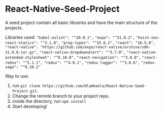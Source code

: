 # React-Native-Seed-Project

A seed project contain all basic libraries and have the main structure of the projects.

Libraries used:
`"babel-eslint": "^10.0.1",`
`"expo": "^31.0.2",`
`"hoist-non-react-statics": "^3.1.0",`
`"prop-types": "^15.6.2",`
`"react": "16.5.0",`
`"react-native": "https://github.com/expo/react-native/archive/sdk-31.0.0.tar.gz",`
`"react-native-dropdownalert": "^3.7.0",`
`"react-native-extended-stylesheet": "^0.10.0",`
`"react-navigation": "^3.0.0",`
`"react-redux": "^5.1.1",`
`"redux": "^4.0.1",`
`"redux-logger": "^3.0.6",`
`"redux-saga": "^0.16.2"`

Way to use:
1. run `git clone https://github.com/OlaAkeela/React-Native-Seed-Project.git`.
2. Change the remote branch to your project repo.
3. inside the directory, run `npm install`
3. Start developing!
